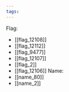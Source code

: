```yaml
---
tags:
---
```

Flag:
- [[flag_12108]]
- [[flag_12112]]
- [[flag_9477]]
- [[flag_12107]]
- [[flag_2]]
- [[flag_12106]]
Name:
- [[name_80]]
- [[name_2]]
